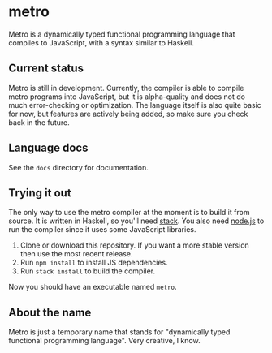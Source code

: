 # metro

Metro is a dynamically typed functional programming language that compiles to JavaScript, with a syntax similar to Haskell.

## Current status

Metro is still in development. Currently, the compiler is able to compile metro programs into JavaScript, but it is alpha-quality and does not do much error-checking or optimization. The language itself is also quite basic for now, but features are actively being added, so make sure you check back in the future.

## Language docs

See the `docs` directory for documentation.

## Trying it out

The only way to use the metro compiler at the moment is to build it from source. It is written in Haskell, so you'll need [stack](https://haskellstack.org). You also need [node.js](https://nodejs.org) to run the compiler since it uses some JavaScript libraries.

1. Clone or download this repository. If you want a more stable version then use the most recent release.
2. Run `npm install` to install JS dependencies.
3. Run `stack install` to build the compiler.

Now you should have an executable named `metro`.

## About the name

Metro is just a temporary name that stands for "dynamically typed functional programming language". Very creative, I know.
